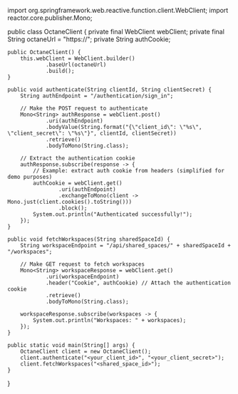 import org.springframework.web.reactive.function.client.WebClient;
import reactor.core.publisher.Mono;

public class OctaneClient {
    private final WebClient webClient;
    private final String octaneUrl = "https://<octane-server>";
    private String authCookie;

    public OctaneClient() {
        this.webClient = WebClient.builder()
                .baseUrl(octaneUrl)
                .build();
    }

    public void authenticate(String clientId, String clientSecret) {
        String authEndpoint = "/authentication/sign_in";

        // Make the POST request to authenticate
        Mono<String> authResponse = webClient.post()
                .uri(authEndpoint)
                .bodyValue(String.format("{\"client_id\": \"%s\", \"client_secret\": \"%s\"}", clientId, clientSecret))
                .retrieve()
                .bodyToMono(String.class);

        // Extract the authentication cookie
        authResponse.subscribe(response -> {
            // Example: extract auth cookie from headers (simplified for demo purposes)
            authCookie = webClient.get()
                    .uri(authEndpoint)
                    .exchangeToMono(client -> Mono.just(client.cookies().toString()))
                    .block();
            System.out.println("Authenticated successfully!");
        });
    }

    public void fetchWorkspaces(String sharedSpaceId) {
        String workspaceEndpoint = "/api/shared_spaces/" + sharedSpaceId + "/workspaces";

        // Make GET request to fetch workspaces
        Mono<String> workspaceResponse = webClient.get()
                .uri(workspaceEndpoint)
                .header("Cookie", authCookie) // Attach the authentication cookie
                .retrieve()
                .bodyToMono(String.class);

        workspaceResponse.subscribe(workspaces -> {
            System.out.println("Workspaces: " + workspaces);
        });
    }

    public static void main(String[] args) {
        OctaneClient client = new OctaneClient();
        client.authenticate("<your_client_id>", "<your_client_secret>");
        client.fetchWorkspaces("<shared_space_id>");
    }
}
